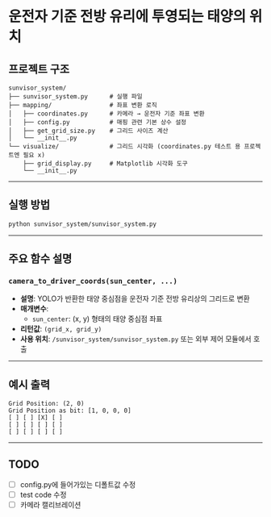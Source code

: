 # 운전자 기준 전방 유리에 투영되는 태양의 위치

## 프로젝트 구조

```
sunvisor_system/
├── sunvisor_system.py      # 실행 파일
├── mapping/                # 좌표 변환 로직
│   ├── coordinates.py      # 카메라 → 운전자 기준 좌표 변환
│   ├── config.py           # 매핑 관련 기본 상수 설정
│   ├── get_grid_size.py    # 그리드 사이즈 계산
│   └── __init__.py
└── visualize/              # 그리드 시각화 (coordinates.py 테스트 용 프로젝트엔 필요 x)
    ├── grid_display.py     # Matplotlib 시각화 도구
    └── __init__.py
```

---

## 실행 방법

```bash
python sunvisor_system/sunvisor_system.py
```

---

## 주요 함수 설명

### `camera_to_driver_coords(sun_center, ...)`

- **설명**: YOLO가 반환한 태양 중심점을 운전자 기준 전방 유리상의 그리드로 변환
- **매개변수**:
  - `sun_center`: (x, y) 형태의 태양 중심점 좌표
- **리턴값**: `(grid_x, grid_y)`
- **사용 위치**: `/sunvisor_system/sunvisor_system.py` 또는 외부 제어 모듈에서 호출

---

## 예시 출력

```
Grid Position: (2, 0)
Grid Position as bit: [1, 0, 0, 0]
[ ] [ ] [X] [ ]
[ ] [ ] [ ] [ ]
[ ] [ ] [ ] [ ]
```

---

## TODO

- [ ] config.py에 들어가있는 디폴트값 수정
- [ ] test code 수정
- [ ] 카메라 캘리브레이션